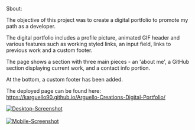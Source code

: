 Sbout:

The objective of this project was to create a digital portfolio to promote my path as a developer. 

The digital portfolio includes a profile picture, animated GIF header and various features such as working styled links, 
an input field, links to previous work and a custom footer.

The page shows a section with three main pieces - an 'about me', a GitHub section displaying current work, and a contact info portion. 

At the bottom, a custom footer has been added.

The deployed page can be found here: https://karguello90.github.io/Arguello-Creations-Digital-Portfolio/

<a href="https://postimg.cc/w1ZzdVw6" target="_blank"><img src="https://i.postimg.cc/cJ4LwkY8/Desktop-Screenshot.png" alt="Desktop-Screenshot"/></a><br/><br/>
<a href="https://postimg.cc/qhXHyd4R" target="_blank"><img src="https://i.postimg.cc/50D9cxrw/Mobile-Screenshot.jpg" alt="Mobile-Screenshot"/></a><br/><br/>

